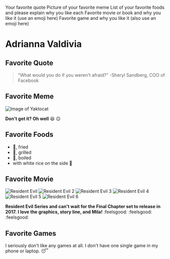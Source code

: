 Your favorite quote
Picture of your favorite meme
List of your favorite foods and please explain why you like each
Favorite movie or book and why you like it (use an emoji here)
Favorite game and why you like it (also use an emoji here)

# Adrianna Valdivia 

## Favorite Quote
> "What would you do if you weren't afraid?"
> -Sheryl Sandberg, COO of Facebook


## Favorite Meme
![Image of Yaktocat](https://avaldivi.github.com/photositec3870/IMG_0433.jpg)

**Don't get it? Oh well** :laughing: :wink:

## Favorite Foods ##
* :chicken:, fried
* :chicken:, grilled
* :chicken:, boiled
* with white rice on the side :rice:


## Favorite Movie ##

![Resident Evil](https://encrypted-tbn0.gstatic.com/images?q=tbn:ANd9GcQpBwsEMY9aMIPdVffrMra8-HaaD3cck4J2Zp3XAhL9GDjuliDwtG-OSGA_wGK1y84-6i-g)
![Resident Evil 2](https://encrypted-tbn1.gstatic.com/images?q=tbn:ANd9GcTBn8Ll_suPE3FwvV0lV7NMIfu4o0Nyu2jGvYc-zpRmKJPOq7Cz0R1N2bKIYGTS7dHl2KtV)
![Resident Evil 3 ](https://encrypted-tbn0.gstatic.com/images?q=tbn:ANd9GcRwliHNl3dQJqDLcgxCRTSlM2BZcgzEEnBeAOtEUDEYPkysyb5wejaQ2XtfSI2INBRcERlP)
![Resident Evil 4 ](https://encrypted-tbn2.gstatic.com/images?q=tbn:ANd9GcQwE9CAc23qFb8De1kYMWEsjZ2xERi5NtrT_hx-9k5ldRgDMrxpVyUFvqk0e_7NlNdEU-dz)
![Resident Evil 5 ](https://encrypted-tbn1.gstatic.com/images?q=tbn:ANd9GcS0ALnLEkPdui2Y1ZFb7NiH2S08On9AJ9Di53OEj2IFRgee-3HvluR_P7xpmToaip7SpCWK)
![Resident Evil 6 ](https://encrypted-tbn2.gstatic.com/images?q=tbn:ANd9GcRsDqG8_Cj3spgkB1e1JaMxjKCGavwV8bzrr4wDHd7DAjoaga1v-g5WajK7n2CGcYkBvo4G)

**Resident Evil Series and can't wait for the Final Chapter set to release in 2017.**
**I love the graphics, story line, and Mila!** :feelsgood: :feelsgood: :feelsgood:


## Favorite Games ##
I seriously don't like any games at all. I don't have one single game in my phone or laptop. :sleeping:

